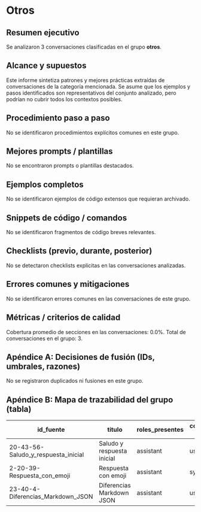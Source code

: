 # Otros

## Resumen ejecutivo

Se analizaron 3 conversaciones clasificadas en el grupo **otros**.

## Alcance y supuestos

Este informe sintetiza patrones y mejores prácticas extraídas de conversaciones de la categoría mencionada.
Se asume que los ejemplos y pasos identificados son representativos del conjunto analizado, pero podrían no cubrir todos los contextos posibles.

## Procedimiento paso a paso

No se identificaron procedimientos explícitos comunes en este grupo.

## Mejores prompts / plantillas

No se encontraron prompts o plantillas destacados.

## Ejemplos completos

No se identificaron ejemplos de código extensos que requieran archivado.

## Snippets de código / comandos

No se identificaron fragmentos de código breves relevantes.

## Checklists (previo, durante, posterior)

No se detectaron checklists explícitas en las conversaciones analizadas.

## Errores comunes y mitigaciones

No se identificaron errores comunes en las conversaciones de este grupo.

## Métricas / criterios de calidad

Cobertura promedio de secciones en las conversaciones: 0.0%.
Total de conversaciones en el grupo: 3.

## Apéndice A: Decisiones de fusión (IDs, umbrales, razones)

No se registraron duplicados ni fusiones en este grupo.

## Apéndice B: Mapa de trazabilidad del grupo (tabla)

| id_fuente | titulo | roles_presentes | cobertura % | duplicado | neardup | jaccard | canonico |
|---|---|---|---|---|---|---|---|
| 20-43-56-Saludo_y_respuesta_inicial | Saludo y respuesta inicial | assistant|user | 0% | no | no |  |  |
| 2-20-39-Respuesta_con_emoji | Respuesta con emoji | assistant|system|user | 0% | no | no |  |  |
| 23-40-4-Diferencias_Markdown_JSON | Diferencias Markdown JSON | assistant|user | 0% | no | no |  |  |